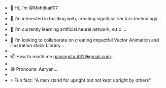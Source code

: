 - 👋 Hi, I’m @Mohdkaif07
- 
- 👀 I’m interested in building web, creating significat vectors technology...
- 
- 🌱 I’m currently learning artificial neural network, e.t.c ...
- 
- 💞️ I’m looking to collaborate on creating impactful Vector Animation and illustration stock Library...
- 
- 📫 How to reach me gamingstunt32@gmail.com...
- 
- 😄 Pronouns: Aaryan...
- 
- ⚡ Fun fact: "A man stand for upright but not kept upright by others"
<!---
Mohdkaif07/Mohdkaif07 is a ✨ special ✨ repository because its `README.md` (this file) appears on your GitHub profile.
You can click the Preview link to take a look at your changes.
--->
